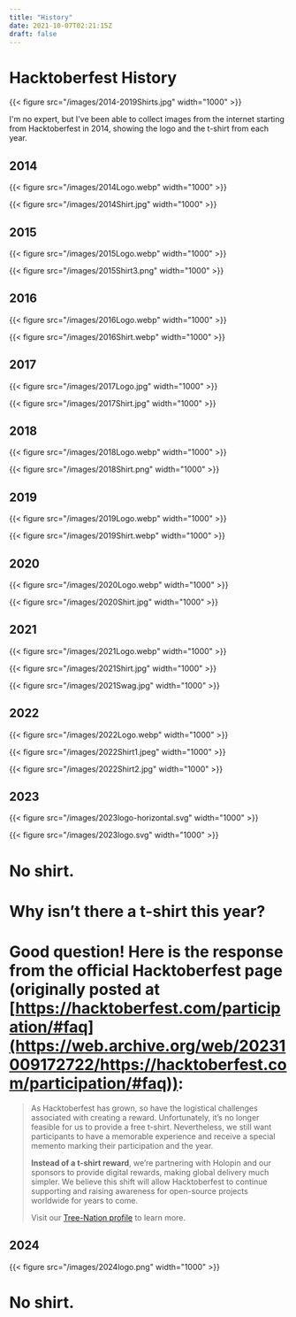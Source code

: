 ```yaml
---
title: "History"
date: 2021-10-07T02:21:15Z
draft: false
---
```


# Hacktoberfest History

{{< figure src="/images/2014-2019Shirts.jpg" width="1000" >}}

I'm no expert, but I've been able to collect images from the internet starting from Hacktoberfest in 2014, showing the logo and the t-shirt from each year.

## 2014

{{< figure src="/images/2014Logo.webp" width="1000" >}}

{{< figure src="/images/2014Shirt.jpg" width="1000" >}}

## 2015

{{< figure src="/images/2015Logo.webp" width="1000" >}}

{{< figure src="/images/2015Shirt3.png" width="1000" >}}

## 2016

{{< figure src="/images/2016Logo.webp" width="1000" >}}

{{< figure src="/images/2016Shirt.webp" width="1000" >}}

## 2017

{{< figure src="/images/2017Logo.jpg" width="1000" >}}

{{< figure src="/images/2017Shirt.jpg" width="1000" >}}

## 2018

{{< figure src="/images/2018Logo.webp" width="1000" >}}

{{< figure src="/images/2018Shirt.png" width="1000" >}}

## 2019

{{< figure src="/images/2019Logo.webp" width="1000" >}}

{{< figure src="/images/2019Shirt.webp" width="1000" >}}

## 2020

{{< figure src="/images/2020Logo.webp" width="1000" >}}

{{< figure src="/images/2020Shirt.jpg" width="1000" >}}

## 2021

{{< figure src="/images/2021Logo.webp" width="1000" >}}

{{< figure src="/images/2021Shirt.jpg" width="1000" >}}

{{< figure src="/images/2021Swag.jpg" width="1000" >}}

## 2022

{{< figure src="/images/2022Logo.webp" width="1000" >}}

{{< figure src="/images/2022Shirt1.jpeg" width="1000" >}}

{{< figure src="/images/2022Shirt2.jpg" width="1000" >}}

## 2023
{{< figure src="/images/2023logo-horizontal.svg" width="1000" >}}

{{< figure src="/images/2023logo.svg" width="1000" >}}

# No shirt.
# Why isn’t there a t-shirt this year? 
# Good question!  Here is the response from the official Hacktoberfest page (originally posted at [https://hacktoberfest.com/participation/#faq](https://web.archive.org/web/20231009172722/https://hacktoberfest.com/participation/#faq)):

> As Hacktoberfest has grown, so have the logistical challenges associated with creating a reward. Unfortunately, it’s no longer feasible for us to provide a free t-shirt. Nevertheless, we still want participants to have a memorable experience and receive a special memento marking their participation and the year.
>
> **Instead of a t-shirt reward**, we’re partnering with Holopin and our sponsors to provide digital rewards, making global delivery much simpler. We believe this shift will allow Hacktoberfest to continue supporting and raising awareness for open-source projects worldwide for years to come.
>
> Visit our [Tree-Nation profile](https://tree-nation.com/profile/hacktoberfest) to learn more.

## 2024
{{< figure src="/images/2024logo.png" width="1000" >}}

# No shirt.